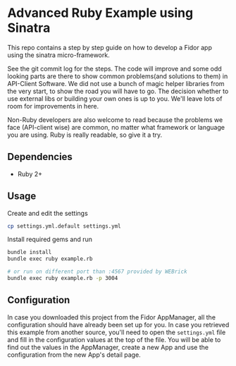 # Advanced Ruby Example using Sinatra

This repo contains a step by step guide on how to develop a Fidor app using the
sinatra micro-framework.

See the git commit log for the steps. The code will improve and some odd looking
parts are there to show common problems(and solutions to them) in API-Client
Software. We did not use a bunch of magic helper libraries from the very start,
to show the road you will have to go. The decision whether to use external libs
or building your own ones is up to you. We'll leave lots of room for improvements in
here.

Non-Ruby developers are also welcome to read because the problems we face
(API-client wise) are common, no matter what framework or language you
are using. Ruby is really readable, so give it a try.

## Dependencies

* Ruby 2+

## Usage

Create and edit the settings

```sh
cp settings.yml.default settings.yml
```

Install required gems and run

```sh
bundle install
bundle exec ruby example.rb

# or run on different port than :4567 provided by WEBrick
bundle exec ruby example.rb -p 3004
```

## Configuration

In case you downloaded this project from the Fidor AppManager, all the
configuration should have already been set up for you. In case you
retrieved this example from another source, you'll need to open the
`settings.yml` file and fill in the configuration values at the top of the
file. You will be able to find out the values in the AppManager, create
a new App and use the configuration from the new App's detail page.
